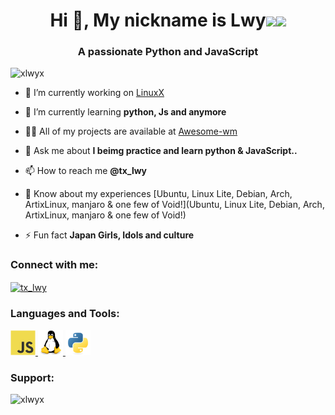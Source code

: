 <h1 align="center">Hi 👋, My nickname is Lwy<img src=href="https://avatars.alphacoders.com/avatars/view/98988"><img src="https://avatarfiles.alphacoders.com/989/98988.png" width="26" /></h1>
<h3 align="center">A passionate Python and JavaScript</h3>

<p align="left"> <img src="https://i.postimg.cc/t49BjcZ3/Banner.jpg" alt="xlwyx" height="80%" width="80%" /> </p>

- 🔭 I’m currently working on [LinuxX](linuxod-x.org)

- 🌱 I’m currently learning **python, Js and anymore**

- 👨‍💻 All of my projects are available at [Awesome-wm](Awesome-wm)

- 💬 Ask me about **I beimg practice and learn python & JavaScript..**

- 📫 How to reach me **@tx_lwy**

- 📄 Know about my experiences [Ubuntu, Linux Lite, Debian, Arch, ArtixLinux, manjaro & one few of Void!](Ubuntu, Linux Lite, Debian, Arch, ArtixLinux, manjaro & one few of Void!)

- ⚡ Fun fact **Japan Girls, Idols and culture**

<h3 align="left">Connect with me:</h3>
<p align="left">
<a href="https://twitter.com/tx_lwy" target="blank"><img align="center" src="https://raw.githubusercontent.com/rahuldkjain/github-profile-readme-generator/master/src/images/icons/Social/twitter.svg" alt="tx_lwy" height="30" width="40" /></a>
</p>

<h3 align="left">Languages and Tools:</h3>
<p align="left"> <a href="https://developer.mozilla.org/en-US/docs/Web/JavaScript" target="_blank"> <img src="https://raw.githubusercontent.com/devicons/devicon/master/icons/javascript/javascript-original.svg" alt="javascript" width="40" height="40"/> </a> <a href="https://www.linux.org/" target="_blank"> <img src="https://raw.githubusercontent.com/devicons/devicon/master/icons/linux/linux-original.svg" alt="linux" width="40" height="40"/> </a> <a href="https://www.python.org" target="_blank"> <img src="https://raw.githubusercontent.com/devicons/devicon/master/icons/python/python-original.svg" alt="python" width="40" height="40"/> </a> </p>

<h3 align="left">Support:</h3>
<p><a href="https://www.buymeacoffee.com/xlwyx"> <img align="left" src="https://cdn.buymeacoffee.com/buttons/v2/default-yellow.png" height="50" width="210" alt="xlwyx" /></a></p><br><br>

